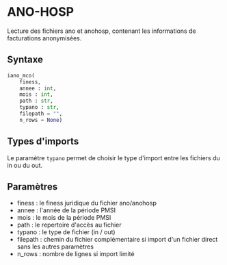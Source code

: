 # ANO-HOSP

Lecture des fichiers ano et anohosp, contenant les informations de facturations anonymisées.

## Syntaxe

```python
iano_mco(
	finess, 
	annee : int, 
	mois : int, 
	path : str, 
	typano : str, 
	filepath = "", 
	n_rows = None)
```

## Types d'imports 

Le paramètre `typano` permet de choisir le type d'import entre les fichiers du in ou du out. 


## Paramètres

- finess : le finess juridique du fichier ano/anohosp
- annee : l'année de la période PMSI
- mois  : le mois de la période PMSI
- path : le repertoire d'accès au fichier
- typano : le type de fichier (in / out)
- filepath : chemin du fichier complémentaire si import d'un fichier direct sans les autres paramètres
- n_rows : nombre de lignes si import limité




